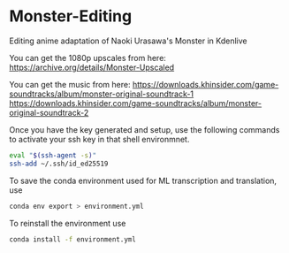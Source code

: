 # Monster-Editing
Editing anime adaptation of Naoki Urasawa's Monster in Kdenlive

You can get the 1080p upscales from here:
https://archive.org/details/Monster-Upscaled

You can get the music from here:
https://downloads.khinsider.com/game-soundtracks/album/monster-original-soundtrack-1
https://downloads.khinsider.com/game-soundtracks/album/monster-original-soundtrack-2


Once you have the key generated and setup, use the following commands to activate your ssh key in that shell environmnet.
```bash
eval "$(ssh-agent -s)"
ssh-add ~/.ssh/id_ed25519
```

To save the conda environment used for ML transcription and translation, use
```bash
conda env export > environment.yml
```

To reinstall the environment use 
```bash
conda install -f environment.yml
```
